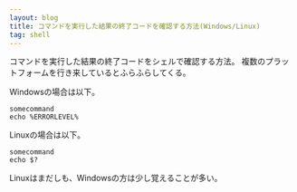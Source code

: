 ```yaml
---
layout: blog
title: コマンドを実行した結果の終了コードを確認する方法(Windows/Linux)
tag: shell
---
```




コマンドを実行した結果の終了コードをシェルで確認する方法。
複数のプラットフォームを行き来しているとふらふらしてくる。

Windowsの場合は以下。

~~~~
somecommand
echo %ERRORLEVEL%
~~~~

Linuxの場合は以下。

~~~~
somecommand
echo $?
~~~~

Linuxはまだしも、Windowsの方は少し覚えることが多い。
